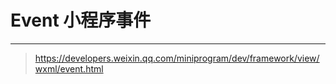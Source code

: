 # Event 小程序事件


------


> https://developers.weixin.qq.com/miniprogram/dev/framework/view/wxml/event.html